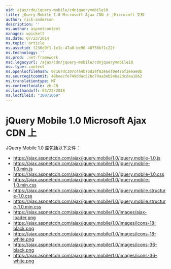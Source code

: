 ```yaml
---
uid: ajax/cdn/jquery-mobile/cdnjquerymobile10
title: jQuery Mobile 1.0 Microsoft Ajax CDN 上 |Microsoft 文档
author: rick-anderson
description: ''
ms.author: aspnetcontent
manager: wpickett
ms.date: 07/23/2014
ms.topic: article
ms.assetid: f236d9f1-1e1c-47a0-be96-40758bf1c22f
ms.technology: ''
ms.prod: .net-framework
msc.legacyurl: /ajax/cdn/jquery-mobile/cdnjquerymobile10
msc.type: content
ms.openlocfilehash: 07167dc307c4a4b7bd14f82e6ef0e47af2eeae0b
ms.sourcegitcommit: 48beecfe749ddac52bc79aa3eb246a2dcdaa1862
ms.translationtype: MT
ms.contentlocale: zh-CN
ms.lasthandoff: 03/22/2018
ms.locfileid: "30071069"
---
```

<a name="jquery-mobile-10-on-the-microsoft-ajax-cdn"></a>jQuery Mobile 1.0 Microsoft Ajax CDN 上
====================
JQuery Mobile 1.0 库包括以下文件：

- https://ajax.aspnetcdn.com/ajax/jquery.mobile/1.0/jquery.mobile-1.0.js
- https://ajax.aspnetcdn.com/ajax/jquery.mobile/1.0/jquery.mobile-1.0.min.js
- https://ajax.aspnetcdn.com/ajax/jquery.mobile/1.0/jquery.mobile-1.0.css
- https://ajax.aspnetcdn.com/ajax/jquery.mobile/1.0/jquery.mobile-1.0.min.css
- https://ajax.aspnetcdn.com/ajax/jquery.mobile/1.0/jquery.mobile.structure-1.0.css
- https://ajax.aspnetcdn.com/ajax/jquery.mobile/1.0/jquery.mobile.structure-1.0.min.css
- https://ajax.aspnetcdn.com/ajax/jquery.mobile/1.0/images/ajax-loader.png
- https://ajax.aspnetcdn.com/ajax/jquery.mobile/1.0/images/icons-18-black.png
- https://ajax.aspnetcdn.com/ajax/jquery.mobile/1.0/images/icons-18-white.png
- https://ajax.aspnetcdn.com/ajax/jquery.mobile/1.0/images/icons-36-black.png
- https://ajax.aspnetcdn.com/ajax/jquery.mobile/1.0/images/icons-36-white.png
